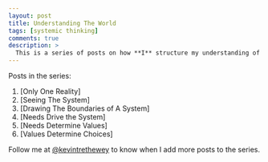 ```yaml
---
layout: post
title: Understanding The World
tags: [systemic thinking]
comments: true
description: >
  This is a series of posts on how **I** structure my understanding of the world, how I go about making meaning of what I see, and how I choose what to focus on as a coach and consultant in the field of organisational change.
---
```


Posts in the series:

1. [Only One Reality]
1. [Seeing The System]
1. [Drawing The Boundaries of A System]
1. [Needs Drive the System]
1. [Needs Determine Values]
1. [Values Determine Choices]

Follow me at [@kevintrethewey][twitter] to know when I add more posts to the series.

[twitter]: http://www.twitter.com/kevintrethewey
